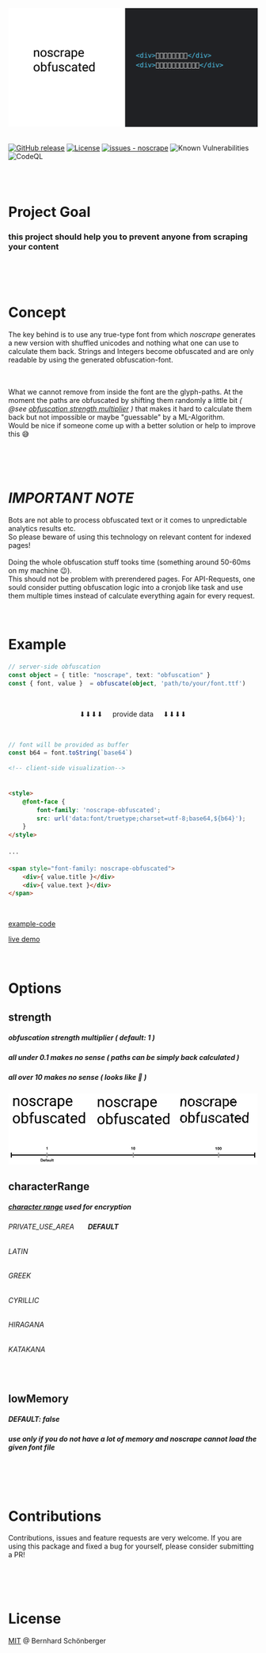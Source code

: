 
<img src="./docs/preview.png">
<br />
<br />

[![GitHub release](https://img.shields.io/github/release/schoenbergerb/noscrape?include_prereleases=&sort=semver&color=blue)](https://github.com/schoenbergerb/noscrape/releases/)
[![License](https://img.shields.io/badge/License-MIT-blue)](#license)
[![issues - noscrape](https://img.shields.io/github/issues/schoenbergerb/noscrape)](https://github.com/schoenbergerb/noscrape/issues)
![Known Vulnerabilities](https://snyk.io/test/github/schoenbergerb/noscrape/badge.svg)
![CodeQL](https://github.com/schoenbergerb/noscrape/workflows/CodeQL/badge.svg)



<br />
<br />


# Project Goal 

### this project should help you to prevent anyone from scraping your content

<br />
<br />
<br />

# Concept
The key behind is to use any true-type font from which _noscrape_ generates a new version with shuffled unicodes and nothing what one can use to calculate them back. Strings and Integers become obfuscated and are only readable by using the generated obfuscation-font.

<br /><br />
What we cannot remove from inside the font are the glyph-paths. At the moment the paths are obfuscated by shifting them randomly a little bit _( @see [obfuscation strength multiplier](#strength) )_ that makes it hard to calculate them back but not impossible or maybe "guessable" by a ML-Algorithm.<br /> Would be nice if someone come up with a better solution or help to improve this 😅


<br />
<br />
<br />

# _IMPORTANT NOTE_

Bots are not able to process obfuscated text or it comes to unpredictable analytics results etc. 
<br>
So please beware of using this technology on relevant content for indexed pages!
<br />
<br />
Doing the whole obfuscation stuff tooks time (something around 50-60ms on my machine 😉).<br>
This should not be problem with prerendered pages. For API-Requests, one sould consider putting obfuscation logic into a cronjob like task and use them multiple times instead of calculate everything again for every request.
<br />
<br />
<br />


# Example

```typescript
// server-side obfuscation
const object = { title: "noscrape", text: "obfuscation" }
const { font, value }  = obfuscate(object, 'path/to/your/font.ttf')

```
<br />
<p style="text-align: center">⬇⬇⬇⬇&nbsp;&nbsp;&nbsp;&nbsp;&nbsp;provide data&nbsp;&nbsp;&nbsp;&nbsp;&nbsp;⬇⬇⬇⬇</p>
<br />

```javascript
// font will be provided as buffer
const b64 = font.toString(`base64`)
```
```html
<!-- client-side visualization-->


<style> 
    @font-face {        
        font-family: 'noscrape-obfuscated';        
        src: url('data:font/truetype;charset=utf-8;base64,${b64}');    
    }
</style>

...

<span style="font-family: noscrape-obfuscated">
    <div>{ value.title }</div>
    <div>{ value.text }</div>
</span>    
```

<br />

[example-code](https://github.com/schoenbergerb/noscrape-example) 

[live demo](https://noscrape-nexample.vercel.app) 
<br />
<br />
<br />

# Options

## strength

##### obfuscation strength multiplier ( default: 1 )
##### all under 0.1 makes no sense ( paths can be simply back calculated )
##### all over 10 makes no sense ( looks like 💩 )

<img src="./docs/obfuscationstrength.jpg">

<br />

## characterRange

##### [character range](https://www.ling.upenn.edu/courses/Spring_2003/ling538/UnicodeRanges.html) used for encryption

###### PRIVATE_USE_AREA &nbsp;&nbsp;&nbsp;&nbsp;&nbsp; ___DEFAULT___
###### LATIN
###### GREEK
###### CYRILLIC
###### HIRAGANA
###### KATAKANA

 <br />

## lowMemory

##### DEFAULT: **false**
		
##### use only if you do not have a lot of memory and noscrape cannot load the given font file

   <br />
   <br />
   <br />

# Contributions

Contributions, issues and feature requests are very welcome. If you are using this package and fixed a bug for yourself, please consider submitting a PR!

<br />
<br />
<br />

# License

[MIT](https://github.com/schoenbergerb/noscrape/blob/main/LICENSE) @ Bernhard Schönberger
